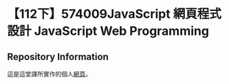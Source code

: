 # 【112下】574009JavaScript 網頁程式設計 JavaScript Web Programming

## Repository Information

這是這堂課所實作的個人[網頁](https://eric1050811-sc11.github.io/112-2_JavaScript_personal_page/)。